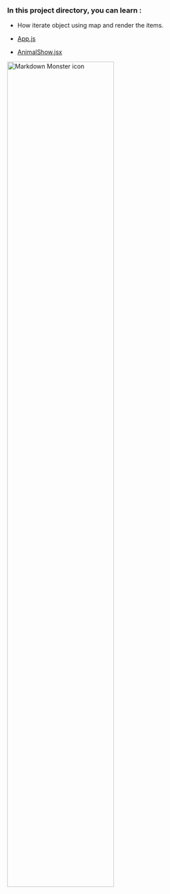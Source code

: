 ### In this project directory, you can learn  : 

- How iterate object using map and render the items.

 - [App.js](https://github.com/Girish-GAP/React-Projects/blob/master/app3/src/App.js) 
 - [AnimalShow.jsx](https://github.com/Girish-GAP/React-Projects/blob/master/app3/src/AnimalShow.js) 

 
<img src="https://github.com/Girish-GAP/React-Projects/blob/master/app3/App3_view.png"
     alt="Markdown Monster icon"
     style="float: left; margin-right: 10px; width : 70%" />
